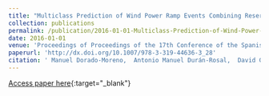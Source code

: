 ```yaml
---
title: "Multiclass Prediction of Wind Power Ramp Events Combining Reservoir Computing and Support Vector Machines"
collection: publications
permalink: /publication/2016-01-01-Multiclass-Prediction-of-Wind-Power-Ramp-Events-Combining-Reservoir-Computing-and-Support-Vector-Machines
date: 2016-01-01
venue: 'Proceedings of Proceedings of the 17th Conference of the Spanish Association for Artificial Intelligence (CAEPIA 2016)'
paperurl: 'http://dx.doi.org/10.1007/978-3-319-44636-3_28'
citation: ' Manuel Dorado-Moreno,  Antonio Manuel Durán-Rosal,  David Guijo-Rubio,  Pedro Antonio Gutiérrez,  L. Prieto,  Sancho Salcedo-Sanz,  César Hervás-Martínez, &quot;Multiclass Prediction of Wind Power Ramp Events Combining Reservoir Computing and Support Vector Machines.&quot; Proceedings of Proceedings of the 17th Conference of the Spanish Association for Artificial Intelligence (CAEPIA 2016), Vol.9868, 2016, Salamanca (Spain), pp.300-309.'
---
```

[Access paper here](http://dx.doi.org/10.1007/978-3-319-44636-3_28){:target="_blank"}
